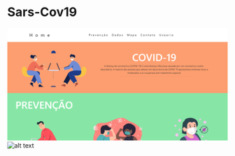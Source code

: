 # Sars-Cov19
![alt text](https://github.com/Gustavo-Antonio/Sars-Cov19/blob/main/1.png?raw=true)
![alt text](https://github.com/Gustavo-Antonio/Sars-Cov19/blob/main/.png?raw=true)
